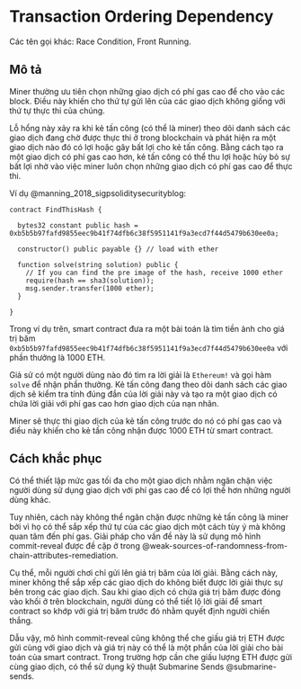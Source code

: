 # Transaction Ordering Dependency

Các tên gọi khác: Race Condition, Front Running.

## Mô tả

Miner thường ưu tiên chọn những giao dịch có phí gas cao để cho vào các block. Điều này khiến cho thứ tự gửi lên của các giao dịch không giống với thứ tự thực thi của chúng. 

Lỗ hổng này xảy ra khi kẻ tấn công (có thể là miner) theo dõi danh sách các giao dịch đang chờ được thực thi ở trong blockchain và phát hiện ra một giao dịch nào đó có lợi hoặc gây bất lợi cho kẻ tấn công. Bằng cách tạo ra một giao dịch có phí gas cao hơn, kẻ tấn công có thể thu lợi hoặc hủy bỏ sự bất lợi nhờ vào việc miner luôn chọn những giao dịch có phí gas cao để thực thi.

Ví dụ @manning_2018_sigpsoliditysecurityblog:

```sol
contract FindThisHash {
  
  bytes32 constant public hash = 0xb5b5b97fafd9855eec9b41f74dfb6c38f5951141f9a3ecd7f44d5479b630ee0a;

  constructor() public payable {} // load with ether

  function solve(string solution) public {
    // If you can find the pre image of the hash, receive 1000 ether
    require(hash == sha3(solution));
    msg.sender.transfer(1000 ether);
  }
  
}
```

Trong ví dụ trên, smart contract đưa ra một bài toán là tìm tiền ảnh cho giá trị băm `0xb5b5b97fafd9855eec9b41f74dfb6c38f5951141f9a3ecd7f44d5479b630ee0a` với phần thưởng là 1000 ETH.

Giả sử có một người dùng nào đó tìm ra lời giải là `Ethereum!` và gọi hàm `solve` để nhận phần thưởng. Kẻ tấn công đang theo dõi danh sách các giao dịch sẽ kiểm tra tính đúng đắn của lời giải này và tạo ra một giao dịch có chứa lời giải với phí gas cao hơn giao dịch của nạn nhân.

Miner sẽ thực thi giao dịch của kẻ tấn công trước do nó có phí gas cao và điều này khiến cho kẻ tấn công nhận được 1000 ETH từ smart contract.

## Cách khắc phục

Có thể thiết lập mức gas tối đa cho một giao dịch nhằm ngăn chặn việc người dùng sử dụng giao dịch với phí gas cao để có lợi thế hơn những người dùng khác. 

Tuy nhiên, cách này không thể ngăn chặn được những kẻ tấn công là miner bởi vì họ có thể sắp xếp thứ tự của các giao dịch một cách tùy ý mà không quan tâm đến phí gas. Giải pháp cho vấn đề này là sử dụng mô hình commit-reveal được đề cập ở trong @weak-sources-of-randomness-from-chain-attributes-remediation. 

Cụ thể, mỗi người chơi chỉ gửi lên giá trị băm của lời giải. Bằng cách này, miner không thể sắp xếp các giao dịch do không biết được lời giải thực sự bên trong các giao dịch. Sau khi giao dịch có chứa giá trị băm được đóng vào khối ở trên blockchain, người dùng có thể tiết lộ lời giải để smart contract so khớp với giá trị băm trước đó nhằm quyết định người chiến thắng. 

Dẫu vậy, mô hình commit-reveal cũng không thể che giấu giá trị ETH được gửi cùng với giao dịch và giá trị này có thể là một phần của lời giải cho bài toán của smart contract. Trong trường hợp cần che giấu lượng ETH được gửi cùng giao dịch, có thể sử dụng kỹ thuật Submarine Sends @submarine-sends.
